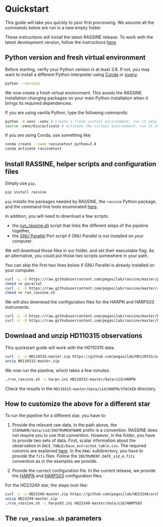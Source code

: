 # Quickstart

This guide will take you quickly to your first processing. We assume all the commands below are run
in a new empty folder.

These instructions will install the latest RASSINE release. To work with the latest development
version, follow the instructions [here](dev/quickstart).

## Python version and fresh virtual environment

Before starting, verify your Python version is at least 3.8. If not, you may want to install a
different Python interpreter using [Conda](https://docs.conda.io/en/latest/) or
[pyenv](https://github.com/pyenv/pyenv).

```bash
python --version
```

We now create a fresh virtual environment. This avoids the RASSINE installation changing packages
on your main Python installation when it brings its required dependencies.

If you are using vanilla Python, type the following commands:

```bash
python -m venv .venv # create a fresh virtual environment, run it only once
source .venv/bin/activate # activate the virtual environment, run it every time you restart your shell/computer
```

If you are using Conda, use something like:

```bash
conda create --name rassinetest python=3.8
conda activate rassinetest
```

## Install RASSINE, helper scripts and configuration files

Simply use `pip`.

```bash
pip install rassine
```

`pip` installs the packages needed by RASSINE, the `rassine` Python package, and the command-line
tools enumerated [here](cli/index.rst).

In addition, you will need to download a few scripts:

- the [run_rassine.sh](https://github.com/pegasilab/rassine/blob/master/run_rassine.sh) script
  that links the different steps of the pipeline together,
- the [GNU Parallel](https://www.gnu.org/software/parallel/) Perl script if GNU Parallel is not installed on your computer.

We will download those files in our folder, and set their executable flag.
As an alternative, you could put those two scripts somewhere in your path.

You can skip the first two lines below if GNU Parallel is already installed on your computer.

```bash
curl -L -O https://raw.githubusercontent.com/pegasilab/rassine/master/parallel
chmod +x parallel
curl -L -O https://raw.githubusercontent.com/pegasilab/rassine/master/run_rassine.sh
chmod +x run_rassine.sh
```

We will also download the configuration files for the HARPN and HARPS03 instruments.

```bash
curl -L -O https://raw.githubusercontent.com/pegasilab/rassine/master/harpn.ini
curl -L -O https://raw.githubusercontent.com/pegasilab/rassine/master/harps03.ini
```

## Download and unzip HD110315 observations

This quickstart guide will work with the HD110315 data.

```bash
curl -L -o HD110315-master.zip https://github.com/pegasilab/HD110315/archive/refs/heads/master.zip
unzip HD110315-master.zip
```

We now run the pipeline, which takes a few minutes.

```bash
./run_rassine.sh -c harpn.ini HD110315-master/data/s1d/HARPN
```

Check the results in the `HD110315-master/data/s1d/HARPN/STACKED` directory.

## How to customize the above for a different star

To run the pipeline for a different star, you have to:

1. Provide the relevant raw data. In the path above, the `STARNAME/data/s1d/INSTRUMENTNAME` prefix
   is a convention. RASSINE does not require you to use that convention. However, in the folder, you
   have to provide two sets of data. First, scalar information about the observation in
  `DACE_TABLE/Dace_extracted_table.csv`. The required columns are explained [here](_autosummary/rassine.imports.data.DACE).
  In the `RAW/` subdirectory, you have to provide the `fits` files. Follow the
  `INSTRUMENT.DATE_s1d_A.fits` convention as in the examples we provide.

2. Provide the correct configuration file. In the current release, we provide the 
   [HARPN](https://github.com/pegasilab/rassine/blob/master/harpn.ini) and 
   [HARPS03](https://github.com/pegasilab/rassine/blob/master/harps03.ini) configuration files.

For the HD23249 star, the steps look like:

```bash
curl -L -o HD23249-master.zip https://github.com/pegasilab/HD23249/archive/refs/heads/master.zip
unzip HD23249-master.zip
./run_rassine.sh -c harps03.ini HD23249-master/data/s1d/HARPS03
```

## The `run_rassine.sh` parameters

```{command-output} ../../run_rassine.sh -h
```